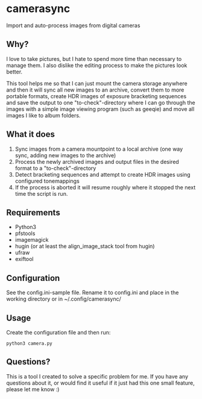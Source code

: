 # camerasync
Import and auto-process images from digital cameras

## Why?
I love to take pictures, but I hate to spend more time than necessary to manage them. I also dislike the editing process to make the pictures look better.

This tool helps me so that I can just mount the camera storage anywhere and then it will sync all new images to an archive, convert them to more portable formats, create HDR images of exposure bracketing sequences and save the output to one "to-check"-directory where I can go through the images with a simple image viewing program (such as geeqie) and move all images I like to album folders.

## What it does
1. Sync images from a camera mountpoint to a local archive (one way sync, adding new images to the archive)
1. Process the newly archived images and output files in the desired format to a "to-check"-directory
1. Detect bracketing sequences and attempt to create HDR images using configured tonemappings
1. If the process is aborted it will resume roughly where it stopped the next time the script is run.

## Requirements
* Python3
* pfstools
* imagemagick
* hugin (or at least the align_image_stack tool from hugin)
* ufraw
* exiftool

## Configuration
See the config.ini-sample file. Rename it to config.ini and place in the working directory or in ~/.config/camerasync/

## Usage
Create the configuration file and then run:

    python3 camera.py

## Questions?
This is a tool I created to solve a specific problem for me. If you have any questions about it, or would find it useful if it just had this one small feature, please let me know :)
